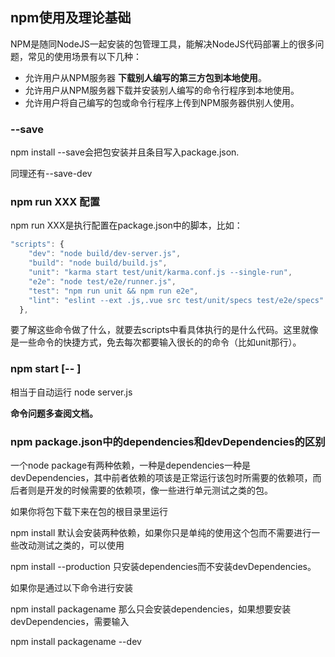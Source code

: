## npm使用及理论基础
NPM是随同NodeJS一起安装的包管理工具，能解决NodeJS代码部署上的很多问题，常见的使用场景有以下几种：

 - 允许用户从NPM服务器 **下载别人编写的第三方包到本地使用**。
 - 允许用户从NPM服务器下载并安装别人编写的命令行程序到本地使用。
 - 允许用户将自己编写的包或命令行程序上传到NPM服务器供别人使用。

### --save
npm install --save会把包安装并且条目写入package.json.

同理还有--save-dev

### npm run XXX 配置
npm run XXX是执行配置在package.json中的脚本，比如：

``` javascript
"scripts": {
    "dev": "node build/dev-server.js",
    "build": "node build/build.js",
    "unit": "karma start test/unit/karma.conf.js --single-run",
    "e2e": "node test/e2e/runner.js",
    "test": "npm run unit && npm run e2e",
    "lint": "eslint --ext .js,.vue src test/unit/specs test/e2e/specs"
  },
```

要了解这些命令做了什么，就要去scripts中看具体执行的是什么代码。这里就像是一些命令的快捷方式，免去每次都要输入很长的的命令（比如unit那行）。

### npm start [-- <args>]
相当于自动运行 node server.js

**命令问题多查阅文档。**

### npm package.json中的dependencies和devDependencies的区别
一个node package有两种依赖，一种是dependencies一种是devDependencies，其中前者依赖的项该是正常运行该包时所需要的依赖项，而后者则是开发的时候需要的依赖项，像一些进行单元测试之类的包。

如果你将包下载下来在包的根目录里运行

npm install
默认会安装两种依赖，如果你只是单纯的使用这个包而不需要进行一些改动测试之类的，可以使用

npm install --production
只安装dependencies而不安装devDependencies。

如果你是通过以下命令进行安装

npm install packagename
那么只会安装dependencies，如果想要安装devDependencies，需要输入

npm install packagename --dev  
